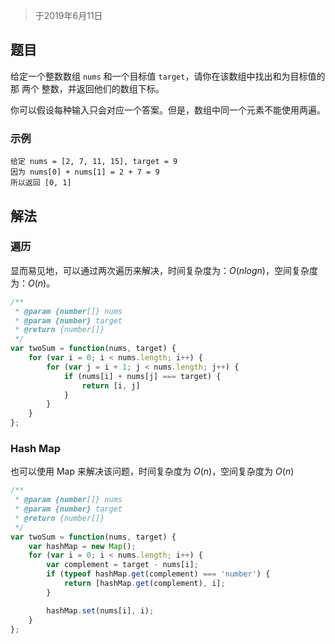 > 于2019年6月11日

## 题目

给定一个整数数组 `nums` 和一个目标值 `target`，请你在该数组中找出和为目标值的那 两个 整数，并返回他们的数组下标。

你可以假设每种输入只会对应一个答案。但是，数组中同一个元素不能使用两遍。

### 示例

```
给定 nums = [2, 7, 11, 15], target = 9
因为 nums[0] + nums[1] = 2 + 7 = 9
所以返回 [0, 1]
```

## 解法

### 遍历

显而易见地，可以通过两次遍历来解决，时间复杂度为：$O(nlogn)$，空间复杂度为：$O(n)$。

```jsx
/**
 * @param {number[]} nums
 * @param {number} target
 * @return {number[]}
 */
var twoSum = function(nums, target) {
    for (var i = 0; i < nums.length; i++) {
        for (var j = i + 1; j < nums.length; j++) {
            if (nums[i] + nums[j] === target) {
                return [i, j]
            }
        }
    }
};
```

### Hash Map

也可以使用 Map 来解决该问题，时间复杂度为 $O(n)$，空间复杂度为 $O(n)$

```jsx
/**
 * @param {number[]} nums
 * @param {number} target
 * @return {number[]}
 */
var twoSum = function(nums, target) {
    var hashMap = new Map();
    for (var i = 0; i < nums.length; i++) {
        var complement = target - nums[i];
        if (typeof hashMap.get(complement) === 'number') {
            return [hashMap.get(complement), i];
        }

        hashMap.set(nums[i], i);
    }
};
```
